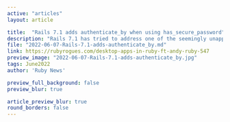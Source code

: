 ```yaml
---
active: "articles"
layout: article

title:  "Rails 7.1 adds authenticate_by when using has_secure_password"
description: "Rails 7.1 has tried to address one of the seemingly unapparent security vulnerability called timing based enumeration attack by introducing a method authenticate_by when using has_secure_password. This blog demonstrates the same."
file: "2022-06-07-Rails-7.1-adds-authenticate_by.md"
link: https://rubyrogues.com/desktop-apps-in-ruby-ft-andy-ruby-547 
preview_image: "2022-06-07-Rails-7.1-adds-authenticate_by.jpg"
tags: June2022
author: 'Ruby News'

preview_full_background: false
preview_blur: true

article_preview_blur: true
round_borders: false
---
```

